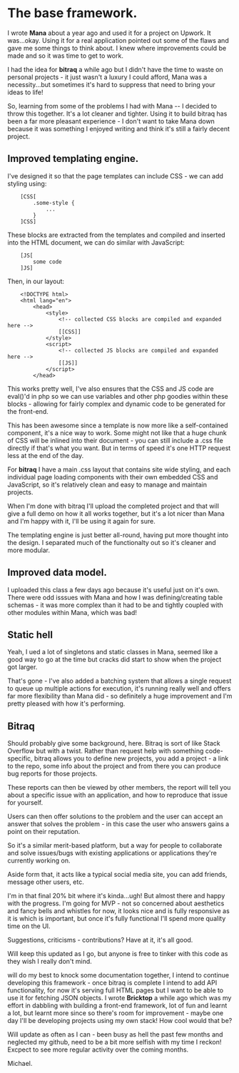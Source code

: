 # The base framework.


I wrote __Mana__ about a year ago and used it for a project
on Upwork. It was...okay. Using it for a real application
pointed out some of the flaws and gave me some things to
think about. I knew where improvements could be made and so
it was time to get to work.

I had the idea for __bitraq__ a while ago but I didn't have
the time to waste on personal projects - it just wasn't a
luxury I could afford, Mana was a necessity...but sometimes
it's hard to suppress that need to bring your ideas to life!

So, learning from some of the problems I had with Mana -- I
decided to throw this together. It's a lot cleaner and
tighter. Using it to build bitraq has been a far more
pleasant experience - I don't want to take Mana down because
it was something I enjoyed writing and think it's still a
fairly decent project.


## Improved templating engine.

I've designed it so that the page templates can include
CSS - we can add styling using:

```
	[CSS[
		.some-style {
			...
		}
	]CSS]
```

These blocks are extracted from the templates and compiled
and inserted into the HTML document, we can do similar with
JavaScript:

```
	[JS[
		some code
	]JS]
```

Then, in our layout:

```
	<!DOCTYPE html>
	<html lang="en">
		<head>
			<style>
				<!-- collected CSS blocks are compiled and expanded here -->
				[[CSS]]
			</style>
			<script>
				<!-- collected JS blocks are compiled and expanded here -->
				[[JS]]
			</script>
		</head>
```

This works pretty well, I've also ensures that the CSS and
JS code are eval()'d in php so we can use variables and
other php goodies within these blocks - allowing for fairly
complex and dynamic code to be generated for the front-end.

This has been awesome since a template is now more like a
self-contained component, it's a nice way to work. Some
might not like that a huge chunk of CSS will be inlined 
into their document - you can still include a .css file
directly if that's what you want. But in terms of speed
it's one HTTP request less at the end of the day.

For __bitraq__ I have a main .css layout that contains
site wide styling, and each individual page loading components
with their own embedded CSS and JavaScript, so it's relatively
clean and easy to manage and maintain projects.

When I'm done with bitraq I'll upload the completed project
and that will give a full demo on how it all works together,
but it's a lot nicer than Mana and I'm happy with it, I'll
be using it again for sure.

The templating engine is just better all-round, having put
more thought into the design. I separated much of the functionalty
out so it's cleaner and more modular.


## Improved data model.

I uploaded this class a few days ago because it's useful just
on it's own. There were odd isssues with Mana and how I was
defining/creating table schemas - it was more complex than it
had to be and tightly coupled with other modules within Mana,
which was bad!


## Static hell

Yeah, I ued a lot of singletons and static classes in Mana,
seemed like a good way to go at the time but cracks did start
to show when the project got larger.

That's gone - I've also added a batching system that allows
a single request to queue up multiple actions for execution,
it's running really well and offers far more flexibility than
Mana did - so definitely a huge improvement and I'm pretty
pleased with how it's performing.


## Bitraq

Should probably give some background, here. Bitraq is sort of
like Stack Overflow but with a twist. Rather than request help
with something code-specific, bitraq allows you to define new
projects, you add a project - a link to the repo, some info
about the project and from there you can produce bug reports
for those projects.

These reports can then be viewed by other members, the report
will tell you about a specific issue with an application, and
how to reproduce that issue for yourself. 

Users can then offer solutions to the problem and the user
can accept an answer that solves the problem - in this case the
user who answers gains a point on their reputation.

So it's a similar merit-based platform, but a way for people to
collaborate and solve issues/bugs with existing applications or
applications they're currently working on.

Aside form that, it acts like a typical social media site, you
can add friends, message other users, etc.

I'm in that final 20% bit where it's kinda...ugh! But almost there
and happy with the progress. I'm going for MVP - not so concerned
about aesthetics and fancy bells and whistles for now, it looks
nice and is fully responsive as it is which is important, but once
it's fully functional I'll spend more quality time on the UI.

Suggestions, criticisms - contributions? Have at it, it's all
good.

Will keep this updated as I go, but anyone is free to tinker with
this code as they wish I really don't mind. 

will do my best to knock some documentation together, I intend
to continue developing this framework - once bitraq is complete
I intend to add API functionality, for now it's serving full
HTML pages but I want to be able to use it for fetching JSON
objects. I wrote __Bricktop__ a while ago which was my effort
in dabbling with building a front-end framework, lot of fun
and learnt a lot, but learnt more since so there's room for
improvement - maybe one day I'll be developing projects using
my own stack! How cool would that be?

Will update as often as I can - been busy as hell the past
few months and neglected my github, need to be a bit more selfish
with my time I reckon! Excpect to see more regular activity
over the coming months.


Michael.
